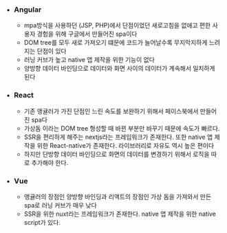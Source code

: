 - ### Angular
    - mpa방식을 사용하던 (JSP, PHP)에서 단점이었던 새로고침을 없애고 편한 사용자 경험을 위해 구글에서 만들어진 spa이다
    - DOM tree를 모두 새로 가져오기 떄문에 코드가 늘어날수록
    무지막지하게 느려지는 단점이 있다
    - 러닝 커브가 높고 native 앱 제작을 위한 기능이 없다
    - 양방향 데이터 바인딩으로 데이터와 화면 사이의 데이터가 계속해서 일치하게 된다
- ### React
    - 기존 앵귤러가 가진 단점인 느린 속도를 보완하기 위해서 페이스북에서 만들어진 spa다
    - 가상돔 이라는 DOM tree 형성할 때 바뀐 부분만 바꾸기 때문에 속도가 빠르다.
    - SSR을 편리하게 해주는 nextjs라는 프레임워크가 존재한다. 또한 native 앱 제작을 위한 React-native가
    존재한다. 라이브러리로 자유도 역시 높은 편이다
    - 하지만 단방향 데이터 바인딩으로 화면의 데이터를 변경하기 위해서 로직을 따로 추가해야 한다.
- ### Vue
    - 앵귤러의 장점인 양방향 바인딩과 리액트의 장점인 가상 돔을 가져와서 만든 spa로
    러닝 커브가 매우 낮다
    - SSR을 위한 nuxt라는 프레임워크가 존재한다. native 앱 제작을 위한
    native script가 있다.
